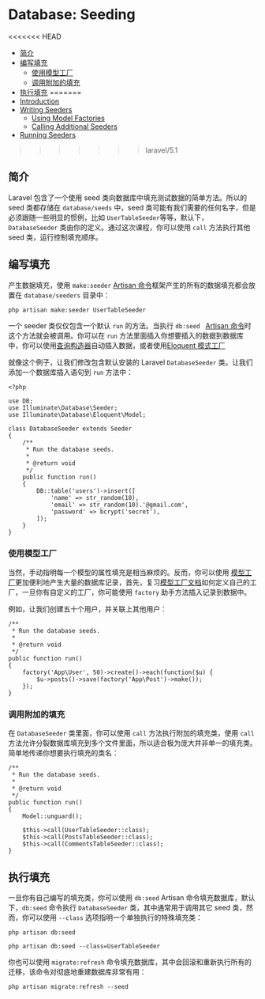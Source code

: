 # Database: Seeding

<<<<<<< HEAD
- [简介](#introduction)
- [编写填充](#writing-seeders)
	- [使用模型工厂](#using-model-factories)
	- [调用附加的填充](#calling-additional-seeders)
- [执行填充](#running-seeders)
=======
- [Introduction](#introduction)
- [Writing Seeders](#writing-seeders)
    - [Using Model Factories](#using-model-factories)
    - [Calling Additional Seeders](#calling-additional-seeders)
- [Running Seeders](#running-seeders)
>>>>>>> laravel/5.1

<a name="introduction"></a>
## 简介

Laravel 包含了一个使用 seed 类向数据库中填充测试数据的简单方法。所以的seed 类都存储在 `database/seeds` 中，seed 类可能有我们需要的任何名字，但是必须跟随一些明显的惯例，比如 `UserTableSeeder`等等，默认下，`DatabaseSeeder` 类由你的定义。通过这次课程，你可以使用 `call` 方法执行其他 seed 类，运行控制填充顺序。

<a name="writing-seeders"></a>
## 编写填充

产生数据填充，使用 `make:seeder` [Artisan 命令](/docs/{{version}}/artisan)框架产生的所有的数据填充都会放置在 `database/seeders` 目录中：

    php artisan make:seeder UserTableSeeder

一个 seeder 类仅仅包含一个默认 `run` 的方法。当执行 `db:seed ` [Artisan 命令](/docs/{{version}}/artisan)时这个方法就会被调用。你可以在 `run` 方法里面插入你想要插入的数据到数据库中，你可以使用[查询构造器](/docs/{{version}}/queries)自动插入数据，或者使用[Eloquent 模式工厂](/docs/{{version}}/testing#model-factories)

就像这个例子，让我们修改包含默认安装的 Laravel `DatabaseSeeder` 类。让我们添加一个数据库插入语句到 `run` 方法中：

    <?php

    use DB;
    use Illuminate\Database\Seeder;
    use Illuminate\Database\Eloquent\Model;

    class DatabaseSeeder extends Seeder
    {
        /**
         * Run the database seeds.
         *
         * @return void
         */
        public function run()
        {
            DB::table('users')->insert([
                'name' => str_random(10),
                'email' => str_random(10).'@gmail.com',
                'password' => bcrypt('secret'),
            ]);
        }
    }

<a name="using-model-factories"></a>
### 使用模型工厂

当然，手动指明每一个模型的属性填充是相当麻烦的。反而，你可以使用 [模型工厂](/docs/{{version}}/testing#model-factories)更加便利地产生大量的数据库记录，首先，复习[模型工厂文档](/docs/{{version}}/testing#model-factories)如何定义自己的工厂，一旦你有自定义的工厂，你可能使用 `factory` 助手方法插入记录到数据中。

例如，让我们创建五十个用户，并关联上其他用户：

    /**
     * Run the database seeds.
     *
     * @return void
     */
    public function run()
    {
        factory('App\User', 50)->create()->each(function($u) {
            $u->posts()->save(factory('App\Post')->make());
        });
    }

<a name="calling-additional-seeders"></a>
### 调用附加的填充

在 `DatabaseSeeder` 类里面，你可以使用 `call` 方法执行附加的填充类，使用 `call` 方法允许分裂数据库填充到多个文件里面，所以适合极为庞大并非单一的填充类。简单地传递你想要执行填充的类名：

    /**
     * Run the database seeds.
     *
     * @return void
     */
    public function run()
    {
        Model::unguard();

        $this->call(UserTableSeeder::class);
        $this->call(PostsTableSeeder::class);
        $this->call(CommentsTableSeeder::class);
    }

<a name="running-seeders"></a>
## 执行填充

一旦你有自己编写的填充类，你可以使用 `db:seed` Artisan 命令填充数据库，默认下，`db:seed` 命令执行 `DatabaseSeeder` 类，其中通常用于调用其它 seed 类，然而，你可以使用 `--class` 选项指明一个单独执行的特殊填充类：

    php artisan db:seed

    php artisan db:seed --class=UserTableSeeder

你也可以使用 `migrate:refresh` 命令填充数据库，其中会回滚和重新执行所有的迁移，该命令对彻底地重建数据库非常有用：

    php artisan migrate:refresh --seed
